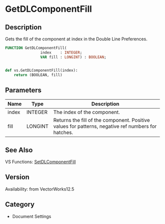 # GetDLComponentFill

## Description
Gets the fill of the component at index in the Double Line Preferences.

```pascal
FUNCTION GetDLComponentFill(
				index    : INTEGER;
				VAR fill : LONGINT) : BOOLEAN;
```

```python

def vs.GetDLComponentFill(index):
    return (BOOLEAN, fill)
```

## Parameters
|Name|Type|Description|
|---|---|---|
|index|INTEGER|The index of the component.|
|fill|LONGINT|Returns the fill of the component.  Positive values for patterns, negative ref numbers for hatches.|

## See Also
VS Functions:
[SetDLComponentFill](SetDLComponentFill.md)

## Version
Availability: from VectorWorks12.5
## Category
* Document Settings

